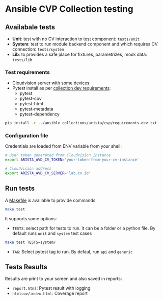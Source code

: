 # Ansible CVP Collection testing

## Availabale tests

- __Unit__: test with no CV interaction to test component: `tests/unit`
- __System__: test to run module backend component and which requires CV connection: `tests/system`
- __Lib__: to provides a safe place for fixtures, parametrizes, mook data: `tests/lib`

### Test requirements

- Cloudvision server with some devices
- Pytest install as per [collection dev requirements](../ansible_collections/arista/cvp/requirements-dev.txt):
  - pytest
  - pytest-cov
  - pytest-html
  - pytest-metadata
  - pytest-dependency

```bash
pip install -r ../ansible_collections/arista/cvp/requirements-dev.txt
```

### Configuration file

Credentials are loaded from ENV variable from your shell:

```bash
# User token generated from Cloudvision instance
export ARISTA_AVD_CV_TOKEN='your-token-from-your-cv-instance'

# Cloudvision address
export ARISTA_AVD_CV_SERVER='lab.cv.io'
```

## Run tests

A [Makefile](Makefile) is available to provide commands:

```bash
make test
```

It supports some options:

- `TESTS`: select path for tests to run. It can be a folder or a python file. By default runs `unit` and `system` test cases

```bash
make test TESTS=system/
```

- `TAG`: Select pytest tag to run. By defaul, run `api` and `generic`


## Tests Results

Results are print to your screen and also saved in reports:

- `report.html`: Pytest result with logging
- `htmlcov/index.html`: Coverage report
